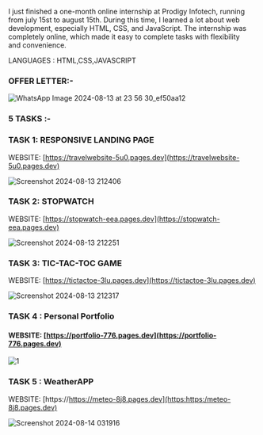 I just finished a one-month online internship at Prodigy Infotech, running from july 15st to august 15th. During this time, I learned a lot about web development, especially HTML, CSS, and JavaScript. The internship was completely online, which made it easy to complete tasks with flexibility and convenience.


LANGUAGES : HTML,CSS,JAVASCRIPT

### OFFER LETTER:-

![WhatsApp Image 2024-08-13 at 23 56 30_ef50aa12](https://github.com/user-attachments/assets/a4503c83-3689-486a-9a77-5679f155de2c)

### 5 TASKS :-

### TASK 1: RESPONSIVE LANDING PAGE

WEBSITE: [https://travelwebsite-5u0.pages.dev](https://travelwebsite-5u0.pages.dev)

![Screenshot 2024-08-13 212406](https://github.com/user-attachments/assets/06515d9a-57f9-4a76-9665-5509ca3b3adc)


### TASK 2: STOPWATCH 

WEBSITE: [https://stopwatch-eea.pages.dev](https://stopwatch-eea.pages.dev)

![Screenshot 2024-08-13 212251](https://github.com/user-attachments/assets/9cbe0c3a-1059-4382-bca9-0b579e090dcd)

### TASK 3: TIC-TAC-TOC GAME

WEBSITE: [https://tictactoe-3lu.pages.dev](https://tictactoe-3lu.pages.dev)

![Screenshot 2024-08-13 212317](https://github.com/user-attachments/assets/832f014f-362c-43e9-88f5-933e925c0556)

### TASK 4  : Personal Portfolio

#### WEBSITE: [https://portfolio-776.pages.dev](https://portfolio-776.pages.dev)

![1](https://github.com/user-attachments/assets/b9066011-8429-4ca3-a994-7c5aa053c12e)

### TASK 5  : WeatherAPP

WEBSITE: [https://https://meteo-8j8.pages.dev](https:https:/meteo-8j8.pages.dev)

![Screenshot 2024-08-14 031916](https://github.com/user-attachments/assets/fdcd9677-269a-4c41-99ee-efd98c92e9b0)

